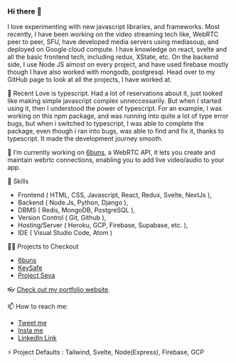 ### Hi there 👋

I love experimenting with new javascript libraries, and frameworks. Most recently, I have been working on the video streaming tech like, WebRTC peer to peer, SFU, have developed media servers using mediasoup, and deployed on Google cloud compute. I have knowledge on react, svelte and all the basic frontend tech, including redux, XState, etc. On the backend side, I use Node JS almost on every project, and have used firebase mostly though I have also worked with mongodb, postgresql. Head over to my GitHub page to look at all the projects, I have worked at.


🌱 Recent Love is typescript. Had a lot of reservations about it, just looked like making simple javascript complex unneccessarily. But when I started using it, then I understood the power of typescript. For an example, I was working on this npm package, and was running into quite a lot of type error bugs, but when i switched to typescript, I was able to complete the package, even though i ran into bugs, was able to find and fix it, thanks to typescript. It made the development journey smooth. 

🔭 I’m currently working on [6buns](https://6buns.com), a WebRTC API, it lets you create and maintain webrtc connections, enabling you to add live video/audio to your app.

🔧 Skills
- Frontend ( HTML, CSS, Javascript, React, Redux, Svelte, NextJs ), 
- Backend ( Node.Js, Python, Django ), 
- DBMS ( Redis, MongoDB, PostgreSQL ), 
- Version Control ( Git, Github ), 
- Hosting/Server ( Heroku, GCP, Firebase, Supabase, etc. ), 
- IDE ( Visual Studio Code, Atom )  

👨‍💻 Projects to Checkout
- [6buns](https://github.com/6buns)
- [KeySafe](https://github.com/adtjha/keySafe)
- [Project Seva](https://github.com/adtjha/projectSeva)
 
👓 [Check out my portfolio website](https://adi-site.vercel.app).

📫 How to reach me: 
 - [Tweet me](https://twitter.com/adtjha)
 - [Insta me](https://www.instagram.com/adtjha/)
 - [LinkedIn Link](https://www.linkedin.com/in/aditya-jha-ba575674/)
 
⚡ Project Defaults : Tailwind, Svelte, Node(Express), Firebase, GCP
